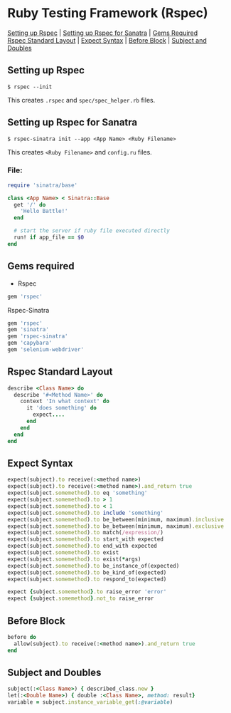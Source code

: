 # Ruby Testing Framework (Rspec)

[Setting up Rspec](#RspecSetup) | [Setting up Rspec for Sanatra](#SinatraSetup) | [Gems Required](#Gems) <br>
[Rspec Standard Layout](#Layout) | [Expect Syntax](#Expect) | [Before Block](#Before) | [Subject and Doubles](#Subject)

## <a name="RspecSetup">Setting up Rspec</a>
```shell
$ rspec --init
```
This creates `.rspec` and `spec/spec_helper.rb` files.

## <a name="SinatraSetup">Setting up Rspec for Sanatra</a>
```shell
$ rspec-sinatra init --app <App Name> <Ruby Filename>
```
This creates `<Ruby Filename>` and `config.ru` files.

### File: <Ruby Filename>
```ruby
require 'sinatra/base'

class <App Name> < Sinatra::Base
  get '/' do
    'Hello Battle!'
  end

  # start the server if ruby file executed directly
  run! if app_file == $0
end
```

## <a name="Gems">Gems required</a>
* Rspec
```ruby
gem 'rspec'
```

Rspec-Sinatra
```ruby
gem 'rspec'
gem 'sinatra'
gem 'rspec-sinatra'
gem 'capybara'
gem 'selenium-webdriver'
```

## <a name="Layout">Rspec Standard Layout</a>
```ruby
describe <Class Name> do
  describe '#<Method Name>' do
    context 'In what context' do
      it 'does something' do
        expect....
      end
    end
  end
end
```

## <a name="Expect">Expect Syntax</a>
```ruby
expect(subject).to receive(:<method name>)
expect(subject).to receive(:<method name>).and_return true
expect(subject.somemethod).to eq 'something'
expect(subject.somemethod).to > 1
expect(subject.somemethod).to < 1
expect(subject.somemethod).to include 'something'
expect(subject.somemethod).to be_between(minimum, maximum).inclusive
expect(subject.somemethod).to be_between(minimum, maximum).exclusive
expect(subject.somemethod).to match(/expression/)
expect(subject.somemethod).to start_with expected
expect(subject.somemethod).to end_with expected
expect(subject.somemethod).to exist
expect(subject.somemethod).to exist(*args)
expect(subject.somemethod).to be_instance_of(expected)
expect(subject.somemethod).to be_kind_of(expected)
expect(subject.somemethod).to respond_to(expected)

expect {subject.somemethod}.to raise_error 'error'
expect {subject.somemethod}.not_to raise_error
```

## <a name="Before">Before Block</a>
```ruby
before do
  allow(subject).to receive(:<method name>).and_return true
end
```

## <a name="Subject">Subject and Doubles</a>
```ruby
subject(:<Class Name>) { described_class.new }
let(:<Double Name>) { double :<Class Name>, method: result}
variable = subject.instance_variable_get(:@variable)
```
